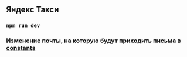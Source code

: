 ## Яндекс Такси

### ```npm run dev```

### Изменение почты, на которую будут приходить письма в [constants](./src/constants.ts)